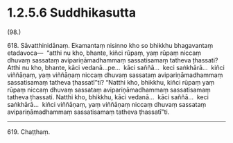 

# 1.2.5.6 Suddhikasutta





(98.)

618\. Sāvatthinidānaṃ. Ekamantaṃ nisinno kho so bhikkhu bhagavantaṃ etadavoca—  “atthi nu kho, bhante, kiñci rūpaṃ, yaṃ rūpaṃ niccaṃ dhuvaṃ sassataṃ avipariṇāmadhammaṃ sassatisamaṃ tatheva ṭhassati? Atthi nu kho, bhante, kāci vedanā…pe…  kāci saññā…  keci saṅkhārā…  kiñci viññāṇaṃ, yaṃ viññāṇaṃ niccaṃ dhuvaṃ sassataṃ avipariṇāmadhammaṃ sassatisamaṃ tatheva ṭhassatī”ti? “Natthi kho, bhikkhu, kiñci rūpaṃ yaṃ rūpaṃ niccaṃ dhuvaṃ sassataṃ avipariṇāmadhammaṃ sassatisamaṃ tatheva ṭhassati. Natthi kho, bhikkhu, kāci vedanā…  kāci saññā…  keci saṅkhārā…  kiñci viññāṇaṃ, yaṃ viññāṇaṃ niccaṃ dhuvaṃ sassataṃ avipariṇāmadhammaṃ sassatisamaṃ tatheva ṭhassatī”ti.

---

619\. Chaṭṭhaṃ.





